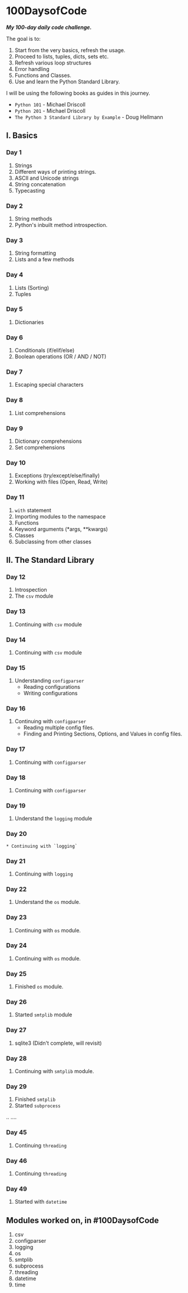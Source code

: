 # 100DaysofCode

_**My 100-day daily code challenge.**_

The goal is to:

1. Start from the very basics, refresh the usage.
2. Proceed to lists, tuples, dicts, sets etc.
3. Refresh various loop structures
4. Error handling
5. Functions and Classes.
6. Use and learn the Python Standard Library.

I will be using the following books as guides in this journey.

* `Python 101` - Michael Driscoll
* `Python 201` - Michael Driscoll
* `The Python 3 Standard Library by Example` - Doug Hellmann

## I. Basics

### Day 1
1. Strings
2. Different ways of printing strings.
2. ASCII and Unicode strings
4. String concatenation
5. Typecasting

### Day 2
1. String methods
2. Python's inbuilt method introspection.

### Day 3
1. String formatting
2. Lists and a few methods

### Day 4
1. Lists (Sorting)
2. Tuples

### Day 5
1. Dictionaries

### Day 6
1. Conditionals (if/elif/else)
2. Boolean operations (OR / AND / NOT)

### Day 7
1. Escaping special characters

### Day 8
1. List comprehensions

### Day 9
1. Dictionary comprehensions
2. Set comprehensions

### Day 10
1. Exceptions (try/except/else/finally)
2. Working with files (Open, Read, Write)

### Day 11
1. `with` statement
2. Importing modules to the namespace
3. Functions
4. Keyword arguments (*args, **kwargs)
5. Classes
6. Subclassing from other classes

## II. The Standard Library

### Day 12
1. Introspection
2. The `csv` module

### Day 13
1. Continuing with `csv` module

### Day 14
1. Continuing with `csv` module

### Day 15
1. Understanding `configparser`
    * Reading configurations
    * Writing configurations

### Day 16
1. Continuing with `configparser`
    * Reading multiple config files.
    * Finding and Printing Sections, Options, and Values in config files.

### Day 17
1. Continuing with `configparser`

### Day 18
1. Continuing with `configparser`

### Day 19
1. Understand the `logging` module

### Day 20
    * Continuing with `logging`

### Day 21
1. Continuing with `logging`

### Day 22
1. Understand the `os` module.

### Day 23
1. Continuing with `os` module.

### Day 24
1. Continuing with `os` module.

### Day 25
1. Finished `os` module.

### Day 26
1. Started `smtplib` module

### Day 27
1. sqlite3 (Didn't complete, will revisit)

### Day 28
1. Continuing with `smtplib` module.

### Day 29
1. Finished `smtplib`
2. Started `subprocess`

..
....

### Day 45
1. Continuing `threading`

### Day 46
1. Continuing `threading`

### Day 49
1. Started with `datetime`

## Modules worked on, in #100DaysofCode
1. csv
2. configparser
3. logging
4. os
5. smtplib
6. subprocess
7. threading
8. datetime
9. time
